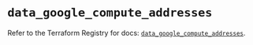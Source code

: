 # `data_google_compute_addresses`

Refer to the Terraform Registry for docs: [`data_google_compute_addresses`](https://registry.terraform.io/providers/hashicorp/google/6.41.0/docs/data-sources/compute_addresses).
